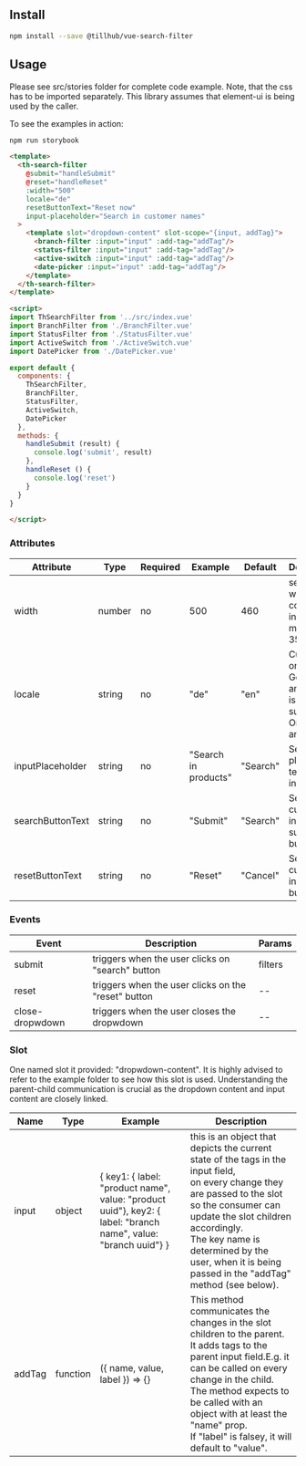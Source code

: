 ## Install

```bash
npm install --save @tillhub/vue-search-filter
```

## Usage

Please see src/stories folder for complete code example. Note, that the css has to be imported separately. This library assumes that element-ui is being used by the caller.

To see the examples in action:

```bash
npm run storybook
```

```html
<template>
  <th-search-filter
    @submit="handleSubmit"
    @reset="handleReset"
    :width="500"
    locale="de"
    resetButtonText="Reset now"
    input-placeholder="Search in customer names"
  >
    <template slot="dropdown-content" slot-scope="{input, addTag}">
      <branch-filter :input="input" :add-tag="addTag"/>
      <status-filter :input="input" :add-tag="addTag"/>
      <active-switch :input="input" :add-tag="addTag"/>
      <date-picker :input="input" :add-tag="addTag"/>
    </template>
  </th-search-filter>
</template>

<script>
import ThSearchFilter from '../src/index.vue'
import BranchFilter from './BranchFilter.vue'
import StatusFilter from './StatusFilter.vue'
import ActiveSwitch from './ActiveSwitch.vue'
import DatePicker from './DatePicker.vue'

export default {
  components: {
    ThSearchFilter,
    BranchFilter,
    StatusFilter,
    ActiveSwitch,
    DatePicker
  },
  methods: {
    handleSubmit (result) {
      console.log('submit', result)
    },
    handleReset () {
      console.log('reset')
    }
  }
}

</script>
```

### Attributes

| Attribute        | Type   | Required | Example              | Default  | Description                                                         |
|------------------|--------|----------|----------------------|----------|---------------------------------------------------------------------|
| width            | number | no       | 500                  | 460      | sets fixed width of component in pixels, minimum is 350             |
| locale           | string | no       | "de"                 | "en"     | Currently only German and English is supported. Only 'de' and 'en ' |
| inputPlaceholder | string | no       | "Search in products" | "Search" | Sets the placeholder text in the input field                        |
| searchButtonText | string | no       | "Submit"             | "Search" | Sets a custom text in the blue submitting button                    |
| resetButtonText  | string | no       | "Reset"              | "Cancel" | Sets a custom text in the reset button                              |


### Events

| Event           | Description                                         | Params  |
|-----------------|-----------------------------------------------------|---------|
| submit          | triggers when the user clicks on "search" button    | filters |
| reset           | triggers when the user clicks on the "reset" button | --      |
| close-dropwdown | triggers when the user closes the dropwdown         | --      |


### Slot

One named slot it provided: "dropwdown-content". It is highly advised to refer to the example folder to see how this slot is used. Understanding the parent-child communication is crucial as the dropdown content and input content are closely linked.

| Name   | Type     | Example                                                                                                        | Description                                                                                                                                                                                                                                                                                                  |
|--------|----------|----------------------------------------------------------------------------------------------------------------|--------------------------------------------------------------------------------------------------------------------------------------------------------------------------------------------------------------------------------------------------------------------------------------------------------------|
| input  | object   | { key1: { label: "product name", value: "product uuid"}, key2: { label: "branch name", value: "branch uuid"} } | this is an object that depicts the current state of the tags in the input field,<br> on every change they are passed to the slot so the consumer can update the slot children accordingly.<br> The key name is determined by the user, when it is being passed in the "addTag" method (see below).           |
| addTag | function | ({ name, value, label }) => {}                                                                                 | This method communicates the changes in the slot children to the parent.<br>It adds tags to the parent input field.E.g. it can be called on every change in the child.<br>The method expects to be called with an object with at least the "name" prop.<br>If "label" is falsey, it will default to "value". |




